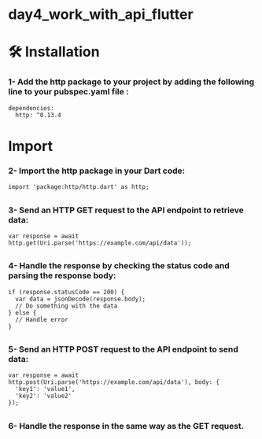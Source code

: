 # day4_work_with_api_flutter

<h1> 🛠️ Installation </h1>
<h3>1- Add the http package to your project by adding the following line to your pubspec.yaml file :</h3>

```git-bash
dependencies:
  http: ^0.13.4

  ```
 <h1> Import </h1>
  <h3>2- Import the http package in your Dart code:</h3>

```git-bash
import 'package:http/http.dart' as http;
  ```

##  <h3>3- Send an HTTP GET request to the API endpoint to retrieve data:</h3>

```git-bash
var response = await http.get(Uri.parse('https://example.com/api/data'));
  ```

##  <h3>4- Handle the response by checking the status code and parsing the response body:</h3>

```git-bash
if (response.statusCode == 200) {
  var data = jsonDecode(response.body);
  // Do something with the data
} else {
  // Handle error
}
  ```

##  <h3>5- Send an HTTP POST request to the API endpoint to send data:</h3>

```git-bash
var response = await http.post(Uri.parse('https://example.com/api/data'), body: {
  'key1': 'value1',
  'key2': 'value2'
});
  ```
  
  ##  <h3>6- Handle the response in the same way as the GET request.</h3>




